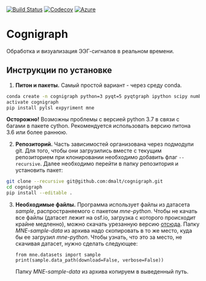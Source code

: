 [![Build Status](https://travis-ci.com/Cognigraph/cognigraph.svg?branch=master)](https://travis-ci.com/Cognigraph/cognigraph)
[![Codecov](https://codecov.io/gh/Cognigraph/cognigraph/branch/master/graph/badge.svg)](https://codecov.io/gh/Cognigraph/cognigraph)
[![Azure](https://dev.azure.com/Cognigraph/cognigraph/_apis/build/status/Cognigraph.cognigraph?branchName=master)](https://dev.azure.com/Cognigraph/cognigraph/_build/latest?definitionId=1&branchName=master)
# Cognigraph
Обработка и визуализация ЭЭГ-сигналов в реальном времени.

## Инструкции по установке
1. **Питон и пакеты.** 
Самый простой вариант - через среду conda. 

```bash
conda create -n cognigraph python=3 pyqt=5 pyqtgraph ipython scipy numba sympy sklearn pandas matplotlib numba
activate cognigraph
pip install pylsl expyriment mne
```

**Осторожно!**
Возможны проблемы с версией python 3.7 в связи с багами в пакете cython.
Рекомендуется использовать версию питона 3.6 или более раннюю.

2. **Репозиторий.** Часть зависимостей организована через подмодули git. Для
того, чтобы они загрузились вместе с текущим репозиторием при клонировании 
необходимо добавить флаг `--recursive`.
Далее необходимо перейти в папку репозитория и установить пакет:

```bash
git clone --recursive git@github.com:dmalt/cognigraph.git
cd cognigraph
pip install --editable .
```


3. **Необходимые файлы.**
Программа использует файлы из датасета _sample_, 
распространяемого с пакетом _mne-python_. Чтобы не качать все файлы (датасет
лежит на osf.io, загрузка с которого  происходит крайне медленно), можно скачать
урезанную версию 
[отсюда](https://drive.google.com/open?id=1D0jI_Z5EycI8JwJbYOAYdSycNGoarmP-). 
Папку _MNE-sample-data_ из архива надо скопировать в то же место, куда бы ее 
загрузил _mne-python_. Чтобы узнать, что это за место, не скачивая датасет, 
нужно сделать следующее: 

    ```
    from mne.datasets import sample
    print(sample.data_path(download=False, verbose=False))
    ```
    Папку _MNE-sample-data_ из архива копируем в выведенный путь.



